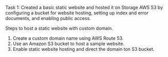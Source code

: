 Task 1: Created a basic static website and hosted it on Storage AWS S3 by 
configuring a bucket for website hosting, setting up index and error 
documents, and enabling public access.

Steps to host a static website with custom domain.
1. Create a custom domain name using AWS Route 53.
2. Use an Amazon S3 bucket to host a sample website.
3. Enable static website hosting and direct the domain ton S3 bucket.

   
